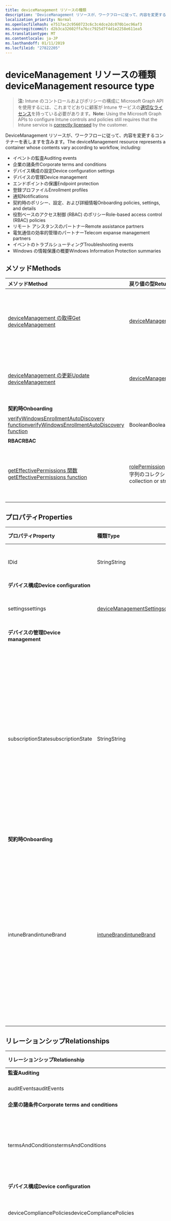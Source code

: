 ```yaml
---
title: deviceManagement リソースの種類
description: 'DeviceManagement リソースが、ワークフローに従って、内容を変更するコンテナーを表しますを含みます。  '
localization_priority: Normal
ms.openlocfilehash: e7517ac2c9560723c6c3c4dce2dc070b1ec96af3
ms.sourcegitcommit: d2b3ca32602ffa76cc7925d7f4d1e2258e611ea5
ms.translationtype: MT
ms.contentlocale: ja-JP
ms.lasthandoff: 01/11/2019
ms.locfileid: "27822205"
---
```

# <a name="devicemanagement-resource-type"></a><span data-ttu-id="dd560-103">deviceManagement リソースの種類</span><span class="sxs-lookup"><span data-stu-id="dd560-103">deviceManagement resource type</span></span>

> <span data-ttu-id="dd560-104">**注:** Intune のコントロールおよびポリシーの構成に Microsoft Graph API を使用するには、これまでどおりに顧客が Intune サービスの[適切なライセンス](https://go.microsoft.com/fwlink/?linkid=839381)を持っている必要があります。</span><span class="sxs-lookup"><span data-stu-id="dd560-104">**Note:** Using the Microsoft Graph APIs to configure Intune controls and policies still requires that the Intune service is [correctly licensed](https://go.microsoft.com/fwlink/?linkid=839381) by the customer.</span></span>

<span data-ttu-id="dd560-105">DeviceManagement リソースが、ワークフローに従って、内容を変更するコンテナーを表しますを含みます。</span><span class="sxs-lookup"><span data-stu-id="dd560-105">The deviceManagement resource represents a container whose contents vary according to workflow, including:</span></span>  

- <span data-ttu-id="dd560-106">イベントの監査</span><span class="sxs-lookup"><span data-stu-id="dd560-106">Auditing events</span></span>  
- <span data-ttu-id="dd560-107">企業の諸条件</span><span class="sxs-lookup"><span data-stu-id="dd560-107">Corporate terms and conditions</span></span>   
- <span data-ttu-id="dd560-108">デバイス構成の設定</span><span class="sxs-lookup"><span data-stu-id="dd560-108">Device configuration settings</span></span>  
- <span data-ttu-id="dd560-109">デバイスの管理</span><span class="sxs-lookup"><span data-stu-id="dd560-109">Device management</span></span>  
- <span data-ttu-id="dd560-110">エンドポイントの保護</span><span class="sxs-lookup"><span data-stu-id="dd560-110">Endpoint protection</span></span>  
- <span data-ttu-id="dd560-111">登録プロファイル</span><span class="sxs-lookup"><span data-stu-id="dd560-111">Enrollment profiles</span></span>  
- <span data-ttu-id="dd560-112">通知</span><span class="sxs-lookup"><span data-stu-id="dd560-112">Notifications</span></span>  
- <span data-ttu-id="dd560-113">契約時のポリシー、設定、および詳細情報</span><span class="sxs-lookup"><span data-stu-id="dd560-113">Onboarding policies, settings, and details</span></span>  
- <span data-ttu-id="dd560-114">役割ベースのアクセス制御 (RBAC) のポリシー</span><span class="sxs-lookup"><span data-stu-id="dd560-114">Role-based access control (RBAC) policies</span></span>  
- <span data-ttu-id="dd560-115">リモート アシスタンスのパートナー</span><span class="sxs-lookup"><span data-stu-id="dd560-115">Remote assistance partners</span></span>  
- <span data-ttu-id="dd560-116">電気通信の効率的管理のパートナー</span><span class="sxs-lookup"><span data-stu-id="dd560-116">Telecom expanse management partners</span></span>  
- <span data-ttu-id="dd560-117">イベントのトラブルシューティング</span><span class="sxs-lookup"><span data-stu-id="dd560-117">Troubleshooting events</span></span>  
- <span data-ttu-id="dd560-118">Windows の情報保護の概要</span><span class="sxs-lookup"><span data-stu-id="dd560-118">Windows Information Protection summaries</span></span>  

## <a name="methods"></a><span data-ttu-id="dd560-119">メソッド</span><span class="sxs-lookup"><span data-stu-id="dd560-119">Methods</span></span>
|<span data-ttu-id="dd560-120">メソッド</span><span class="sxs-lookup"><span data-stu-id="dd560-120">Method</span></span>|<span data-ttu-id="dd560-121">戻り値の型</span><span class="sxs-lookup"><span data-stu-id="dd560-121">Return Type</span></span>|<span data-ttu-id="dd560-122">説明</span><span class="sxs-lookup"><span data-stu-id="dd560-122">Description</span></span>|
|:---|:---|:---|
|[<span data-ttu-id="dd560-123">deviceManagement の取得</span><span class="sxs-lookup"><span data-stu-id="dd560-123">Get deviceManagement</span></span>](../api/intune-shared-devicemanagement-get.md)|[<span data-ttu-id="dd560-124">deviceManagement</span><span class="sxs-lookup"><span data-stu-id="dd560-124">deviceManagement</span></span>](../resources/intune-shared-devicemanagement.md)|<span data-ttu-id="dd560-125">[deviceManagement](../resources/intune-shared-devicemanagement.md) オブジェクトのプロパティとリレーションシップを読み取ります。</span><span class="sxs-lookup"><span data-stu-id="dd560-125">Read properties and relationships of the [deviceManagement](../resources/intune-shared-devicemanagement.md) object.</span></span>|
|[<span data-ttu-id="dd560-126">deviceManagement の更新</span><span class="sxs-lookup"><span data-stu-id="dd560-126">Update deviceManagement</span></span>](../api/intune-shared-devicemanagement-update.md)|[<span data-ttu-id="dd560-127">deviceManagement</span><span class="sxs-lookup"><span data-stu-id="dd560-127">deviceManagement</span></span>](../resources/intune-shared-devicemanagement.md)|<span data-ttu-id="dd560-128">[deviceManagement](../resources/intune-shared-devicemanagement.md) オブジェクトのプロパティを更新します。</span><span class="sxs-lookup"><span data-stu-id="dd560-128">Update the properties of a [deviceManagement](../resources/intune-shared-devicemanagement.md) object.</span></span>|
|<span data-ttu-id="dd560-129">**契約時**</span><span class="sxs-lookup"><span data-stu-id="dd560-129">**Onboarding**</span></span>|
|[<span data-ttu-id="dd560-130">verifyWindowsEnrollmentAutoDiscovery function</span><span class="sxs-lookup"><span data-stu-id="dd560-130">verifyWindowsEnrollmentAutoDiscovery function</span></span>](../api/intune-shared-devicemanagement-verifywindowsenrollmentautodiscovery.md)|<span data-ttu-id="dd560-131">Boolean</span><span class="sxs-lookup"><span data-stu-id="dd560-131">Boolean</span></span>|<span data-ttu-id="dd560-132">まだ文書化されていません</span><span class="sxs-lookup"><span data-stu-id="dd560-132">Not yet documented</span></span>|
|<span data-ttu-id="dd560-133">**RBAC**</span><span class="sxs-lookup"><span data-stu-id="dd560-133">**RBAC**</span></span>|
|[<span data-ttu-id="dd560-134">getEffectivePermissions 関数</span><span class="sxs-lookup"><span data-stu-id="dd560-134">getEffectivePermissions function</span></span>](../api/intune-shared-devicemanagement-geteffectivepermissions.md)|<span data-ttu-id="dd560-135">[rolePermission](../resources/intune-rbac-rolepermission.md)コレクション、または文字列のコレクション</span><span class="sxs-lookup"><span data-stu-id="dd560-135">[rolePermission](../resources/intune-rbac-rolepermission.md) collection or string collection</span></span>|<span data-ttu-id="dd560-136">現在の認証ユーザーの有効なアクセス許可を取得します</span><span class="sxs-lookup"><span data-stu-id="dd560-136">Retrieves the effective permissions of the currently authenticated user</span></span>|

## <a name="properties"></a><span data-ttu-id="dd560-137">プロパティ</span><span class="sxs-lookup"><span data-stu-id="dd560-137">Properties</span></span>
|<span data-ttu-id="dd560-138">プロパティ</span><span class="sxs-lookup"><span data-stu-id="dd560-138">Property</span></span>|<span data-ttu-id="dd560-139">種類</span><span class="sxs-lookup"><span data-stu-id="dd560-139">Type</span></span>|<span data-ttu-id="dd560-140">説明</span><span class="sxs-lookup"><span data-stu-id="dd560-140">Description</span></span>|
|:---|:---|:---|
|<span data-ttu-id="dd560-141">ID</span><span class="sxs-lookup"><span data-stu-id="dd560-141">id</span></span>|<span data-ttu-id="dd560-142">String</span><span class="sxs-lookup"><span data-stu-id="dd560-142">String</span></span>|<span data-ttu-id="dd560-143">デバイスの一意識別子</span><span class="sxs-lookup"><span data-stu-id="dd560-143">Unique Identifier for the device</span></span>|
|<span data-ttu-id="dd560-144">**デバイス構成**</span><span class="sxs-lookup"><span data-stu-id="dd560-144">**Device configuration**</span></span>|
|<span data-ttu-id="dd560-145">settings</span><span class="sxs-lookup"><span data-stu-id="dd560-145">settings</span></span>|[<span data-ttu-id="dd560-146">deviceManagementSettings</span><span class="sxs-lookup"><span data-stu-id="dd560-146">deviceManagementSettings</span></span>](../resources/intune-deviceconfig-devicemanagementsettings.md)|<span data-ttu-id="dd560-147">アカウント レベルの設定。</span><span class="sxs-lookup"><span data-stu-id="dd560-147">Account level settings.</span></span>|
|<span data-ttu-id="dd560-148">**デバイスの管理**</span><span class="sxs-lookup"><span data-stu-id="dd560-148">**Device management**</span></span>|
|<span data-ttu-id="dd560-149">subscriptionState</span><span class="sxs-lookup"><span data-stu-id="dd560-149">subscriptionState</span></span>|<span data-ttu-id="dd560-150">String</span><span class="sxs-lookup"><span data-stu-id="dd560-150">String</span></span>|<span data-ttu-id="dd560-151">テナントのモバイル デバイス管理のサブスクリプション状態。</span><span class="sxs-lookup"><span data-stu-id="dd560-151">Tenant mobile device management subscription state.</span></span> <span data-ttu-id="dd560-152">可能な値: `pending`、 `active`、 `warning`、 `disabled`、 `deleted`、 `blocked`、 `lockedOut`。</span><span class="sxs-lookup"><span data-stu-id="dd560-152">The possible values are: `pending`, `active`, `warning`, `disabled`, `deleted`, `blocked`, `lockedOut`.</span></span>|
|<span data-ttu-id="dd560-153">**契約時**</span><span class="sxs-lookup"><span data-stu-id="dd560-153">**Onboarding**</span></span>|
|<span data-ttu-id="dd560-154">intuneBrand</span><span class="sxs-lookup"><span data-stu-id="dd560-154">intuneBrand</span></span>|[<span data-ttu-id="dd560-155">intuneBrand</span><span class="sxs-lookup"><span data-stu-id="dd560-155">intuneBrand</span></span>](../resources/intune-onboarding-intunebrand.md)|<span data-ttu-id="dd560-156">intuneBrand には、会社のポータル アプリケーションとエンド ユーザーの Web ポータルの外観のカスタマイズに使用するデータが含まれています。</span><span class="sxs-lookup"><span data-stu-id="dd560-156">intuneBrand contains data which is used in customizing the appearance of the Company Portal applications as well as the end user web portal.</span></span>|

## <a name="relationships"></a><span data-ttu-id="dd560-157">リレーションシップ</span><span class="sxs-lookup"><span data-stu-id="dd560-157">Relationships</span></span>
|<span data-ttu-id="dd560-158">リレーションシップ</span><span class="sxs-lookup"><span data-stu-id="dd560-158">Relationship</span></span>|<span data-ttu-id="dd560-159">型</span><span class="sxs-lookup"><span data-stu-id="dd560-159">Type</span></span>|<span data-ttu-id="dd560-160">説明</span><span class="sxs-lookup"><span data-stu-id="dd560-160">Description</span></span>|
|:---|:---|:---|
|<span data-ttu-id="dd560-161">**監査**</span><span class="sxs-lookup"><span data-stu-id="dd560-161">**Auditing**</span></span>|
|<span data-ttu-id="dd560-162">auditEvents</span><span class="sxs-lookup"><span data-stu-id="dd560-162">auditEvents</span></span>|<span data-ttu-id="dd560-163">[auditEvent](../resources/intune-auditing-auditevent.md) コレクション</span><span class="sxs-lookup"><span data-stu-id="dd560-163">[auditEvent](../resources/intune-auditing-auditevent.md) collection</span></span>|<span data-ttu-id="dd560-164">監査イベント</span><span class="sxs-lookup"><span data-stu-id="dd560-164">The Audit Events</span></span>|
|<span data-ttu-id="dd560-165">**企業の諸条件**</span><span class="sxs-lookup"><span data-stu-id="dd560-165">**Corporate terms and conditions**</span></span>|
|<span data-ttu-id="dd560-166">termsAndConditions</span><span class="sxs-lookup"><span data-stu-id="dd560-166">termsAndConditions</span></span>|<span data-ttu-id="dd560-167">[termsAndConditions](../resources/intune-companyterms-termsandconditions.md) コレクション</span><span class="sxs-lookup"><span data-stu-id="dd560-167">[termsAndConditions](../resources/intune-companyterms-termsandconditions.md) collection</span></span>|<span data-ttu-id="dd560-168">対象の会社のデバイス管理に関連付けられている条項および条件。</span><span class="sxs-lookup"><span data-stu-id="dd560-168">The terms and conditions associated with device management of the company.</span></span>|
|<span data-ttu-id="dd560-169">**デバイス構成**</span><span class="sxs-lookup"><span data-stu-id="dd560-169">**Device configuration**</span></span>|
|<span data-ttu-id="dd560-170">deviceCompliancePolicies</span><span class="sxs-lookup"><span data-stu-id="dd560-170">deviceCompliancePolicies</span></span>|<span data-ttu-id="dd560-171">[deviceCompliancePolicy](../resources/intune-deviceconfig-devicecompliancepolicy.md) コレクション</span><span class="sxs-lookup"><span data-stu-id="dd560-171">[deviceCompliancePolicy](../resources/intune-deviceconfig-devicecompliancepolicy.md) collection</span></span>|<span data-ttu-id="dd560-172">デバイス コンプライアンス ポリシーです。</span><span class="sxs-lookup"><span data-stu-id="dd560-172">The device compliance policies.</span></span>|
|<span data-ttu-id="dd560-173">deviceCompliancePolicyDeviceStateSummary</span><span class="sxs-lookup"><span data-stu-id="dd560-173">deviceCompliancePolicyDeviceStateSummary</span></span>|[<span data-ttu-id="dd560-174">deviceCompliancePolicyDeviceStateSummary</span><span class="sxs-lookup"><span data-stu-id="dd560-174">deviceCompliancePolicyDeviceStateSummary</span></span>](../resources/intune-deviceconfig-devicecompliancepolicydevicestatesummary.md)|<span data-ttu-id="dd560-175">このアカウントのデバイス コンプライアンスの状態の要約です。</span><span class="sxs-lookup"><span data-stu-id="dd560-175">The device compliance state summary for this account.</span></span>|
|<span data-ttu-id="dd560-176">deviceCompliancePolicySettingStateSummaries</span><span class="sxs-lookup"><span data-stu-id="dd560-176">deviceCompliancePolicySettingStateSummaries</span></span>|<span data-ttu-id="dd560-177">[deviceCompliancePolicySettingStateSummary](../resources/intune-deviceconfig-devicecompliancepolicysettingstatesummary.md) コレクション</span><span class="sxs-lookup"><span data-stu-id="dd560-177">[deviceCompliancePolicySettingStateSummary](../resources/intune-deviceconfig-devicecompliancepolicysettingstatesummary.md) collection</span></span>|<span data-ttu-id="dd560-178">このアカウントにおける、コンプライアンス ポリシーの設定の状態の要約です。</span><span class="sxs-lookup"><span data-stu-id="dd560-178">The summary states of compliance policy settings for this account.</span></span>|
|<span data-ttu-id="dd560-179">deviceConfigurationDeviceStateSummaries</span><span class="sxs-lookup"><span data-stu-id="dd560-179">deviceConfigurationDeviceStateSummaries</span></span>|[<span data-ttu-id="dd560-180">deviceConfigurationDeviceStateSummary</span><span class="sxs-lookup"><span data-stu-id="dd560-180">deviceConfigurationDeviceStateSummary</span></span>](../resources/intune-deviceconfig-deviceconfigurationdevicestatesummary.md)|<span data-ttu-id="dd560-181">このアカウントにおける、デバイス構成のデバイス状態の要約です。</span><span class="sxs-lookup"><span data-stu-id="dd560-181">The device configuration device state summary for this account.</span></span>|
|<span data-ttu-id="dd560-182">deviceConfigurations</span><span class="sxs-lookup"><span data-stu-id="dd560-182">deviceConfigurations</span></span>|<span data-ttu-id="dd560-183">[deviceConfiguration](../resources/intune-deviceconfig-deviceconfiguration.md) コレクション</span><span class="sxs-lookup"><span data-stu-id="dd560-183">[deviceConfiguration](../resources/intune-deviceconfig-deviceconfiguration.md) collection</span></span>|<span data-ttu-id="dd560-184">デバイス構成です。</span><span class="sxs-lookup"><span data-stu-id="dd560-184">The device configurations.</span></span>|
|<span data-ttu-id="dd560-185">iosUpdateStatuses</span><span class="sxs-lookup"><span data-stu-id="dd560-185">iosUpdateStatuses</span></span>|<span data-ttu-id="dd560-186">[iosUpdateDeviceStatus](../resources/intune-deviceconfig-iosupdatedevicestatus.md) コレクション</span><span class="sxs-lookup"><span data-stu-id="dd560-186">[iosUpdateDeviceStatus](../resources/intune-deviceconfig-iosupdatedevicestatus.md) collection</span></span>|<span data-ttu-id="dd560-187">このアカウントにおける、iOS ソフトウェアの更新のインストール状態です。</span><span class="sxs-lookup"><span data-stu-id="dd560-187">The IOS software update installation statuses for this account.</span></span>|
|<span data-ttu-id="dd560-188">softwareUpdateStatusSummary</span><span class="sxs-lookup"><span data-stu-id="dd560-188">softwareUpdateStatusSummary</span></span>|[<span data-ttu-id="dd560-189">softwareUpdateStatusSummary</span><span class="sxs-lookup"><span data-stu-id="dd560-189">softwareUpdateStatusSummary</span></span>](../resources/intune-deviceconfig-softwareupdatestatussummary.md)|<span data-ttu-id="dd560-190">ソフトウェア更新状態の概要です。</span><span class="sxs-lookup"><span data-stu-id="dd560-190">The software update status summary.</span></span>|
|<span data-ttu-id="dd560-191">**デバイスの管理**</span><span class="sxs-lookup"><span data-stu-id="dd560-191">**Device management**</span></span>|
|<span data-ttu-id="dd560-192">applePushNotificationCertificate</span><span class="sxs-lookup"><span data-stu-id="dd560-192">applePushNotificationCertificate</span></span>|[<span data-ttu-id="dd560-193">applePushNotificationCertificate</span><span class="sxs-lookup"><span data-stu-id="dd560-193">applePushNotificationCertificate</span></span>](../resources/intune-devices-applepushnotificationcertificate.md)|<span data-ttu-id="dd560-194">Apple プッシュ通知証明書。</span><span class="sxs-lookup"><span data-stu-id="dd560-194">Apple push notification certificate.</span></span>|
|<span data-ttu-id="dd560-195">detectedApps</span><span class="sxs-lookup"><span data-stu-id="dd560-195">detectedApps</span></span>|<span data-ttu-id="dd560-196">[detectedApp](../resources/intune-devices-detectedapp.md) コレクション</span><span class="sxs-lookup"><span data-stu-id="dd560-196">[detectedApp](../resources/intune-devices-detectedapp.md) collection</span></span>|<span data-ttu-id="dd560-197">デバイスに関連付けられている、検出されたアプリの一覧。</span><span class="sxs-lookup"><span data-stu-id="dd560-197">The list of detected apps associated with a device.</span></span>|
|<span data-ttu-id="dd560-198">managedDeviceOverview</span><span class="sxs-lookup"><span data-stu-id="dd560-198">managedDeviceOverview</span></span>|[<span data-ttu-id="dd560-199">managedDeviceOverview</span><span class="sxs-lookup"><span data-stu-id="dd560-199">managedDeviceOverview</span></span>](../resources/intune-devices-manageddeviceoverview.md)|<span data-ttu-id="dd560-200">デバイスの概要</span><span class="sxs-lookup"><span data-stu-id="dd560-200">Device overview</span></span>|
|<span data-ttu-id="dd560-201">managedDevices</span><span class="sxs-lookup"><span data-stu-id="dd560-201">managedDevices</span></span>|<span data-ttu-id="dd560-202">[managedDevice](../resources/intune-devices-manageddevice.md) コレクション</span><span class="sxs-lookup"><span data-stu-id="dd560-202">[managedDevice](../resources/intune-devices-manageddevice.md) collection</span></span>|<span data-ttu-id="dd560-203">管理対象デバイスの一覧。</span><span class="sxs-lookup"><span data-stu-id="dd560-203">The list of managed devices.</span></span>|
|<span data-ttu-id="dd560-204">**登録**</span><span class="sxs-lookup"><span data-stu-id="dd560-204">**Enrollment**</span></span>|
|<span data-ttu-id="dd560-205">importedWindowsAutopilotDeviceIdentities</span><span class="sxs-lookup"><span data-stu-id="dd560-205">importedWindowsAutopilotDeviceIdentities</span></span>|<span data-ttu-id="dd560-206">[importedWindowsAutopilotDeviceIdentity](../resources/intune-enrollment-importedwindowsautopilotdeviceidentity.md)コレクション</span><span class="sxs-lookup"><span data-stu-id="dd560-206">[importedWindowsAutopilotDeviceIdentity](../resources/intune-enrollment-importedwindowsautopilotdeviceidentity.md) collection</span></span>|<span data-ttu-id="dd560-207">インポートされたWindows Autopilot デバイスのコレクション。</span><span class="sxs-lookup"><span data-stu-id="dd560-207">Collection of imported Windows autopilot devices.</span></span>|
|<span data-ttu-id="dd560-208">importedWindowsAutopilotDeviceIdentityUploads</span><span class="sxs-lookup"><span data-stu-id="dd560-208">importedWindowsAutopilotDeviceIdentityUploads</span></span>|<span data-ttu-id="dd560-209">[importedWindowsAutopilotDeviceIdentityUpload](../resources/intune-enrollment-importedwindowsautopilotdeviceidentityupload.md)コレクション</span><span class="sxs-lookup"><span data-stu-id="dd560-209">[importedWindowsAutopilotDeviceIdentityUpload](../resources/intune-enrollment-importedwindowsautopilotdeviceidentityupload.md) collection</span></span>|<span data-ttu-id="dd560-210">デバイスをアップロード、Windows 自動操縦装置のコレクションです。</span><span class="sxs-lookup"><span data-stu-id="dd560-210">Collection of Windows autopilot devices upload.</span></span>|
|<span data-ttu-id="dd560-211">**通知**</span><span class="sxs-lookup"><span data-stu-id="dd560-211">**Notifications**</span></span>|
|<span data-ttu-id="dd560-212">notificationMessageTemplates</span><span class="sxs-lookup"><span data-stu-id="dd560-212">notificationMessageTemplates</span></span>|<span data-ttu-id="dd560-213">[notificationMessageTemplate](../resources/intune-notification-notificationmessagetemplate.md) コレクション</span><span class="sxs-lookup"><span data-stu-id="dd560-213">[notificationMessageTemplate](../resources/intune-notification-notificationmessagetemplate.md) collection</span></span>|<span data-ttu-id="dd560-214">通知メッセージ テンプレート。</span><span class="sxs-lookup"><span data-stu-id="dd560-214">The Notification Message Templates.</span></span>|
|<span data-ttu-id="dd560-215">**契約時**</span><span class="sxs-lookup"><span data-stu-id="dd560-215">**Onboarding**</span></span>|
|<span data-ttu-id="dd560-216">conditionalAccessSettings</span><span class="sxs-lookup"><span data-stu-id="dd560-216">conditionalAccessSettings</span></span>|[<span data-ttu-id="dd560-217">onPremisesConditionalAccessSettings</span><span class="sxs-lookup"><span data-stu-id="dd560-217">onPremisesConditionalAccessSettings</span></span>](../resources/intune-onboarding-onpremisesconditionalaccesssettings.md)|<span data-ttu-id="dd560-218">Exchange のオンプレミスでの条件付きアクセス設定。</span><span class="sxs-lookup"><span data-stu-id="dd560-218">The Exchange on premises conditional access settings.</span></span> <span data-ttu-id="dd560-219">オンプレミスの条件付きアクセスでは、デバイスを登録し、メール アクセスに準拠させる必要があります</span><span class="sxs-lookup"><span data-stu-id="dd560-219">On premises conditional access will require devices to be both enrolled and compliant for mail access</span></span>|
|<span data-ttu-id="dd560-220">deviceCategories</span><span class="sxs-lookup"><span data-stu-id="dd560-220">deviceCategories</span></span>|<span data-ttu-id="dd560-221">[deviceCategory](../resources/intune-shared-devicecategory.md) コレクション</span><span class="sxs-lookup"><span data-stu-id="dd560-221">[deviceCategory](../resources/intune-shared-devicecategory.md) collection</span></span>|<span data-ttu-id="dd560-222">テナントを含むデバイスのカテゴリのリスト。</span><span class="sxs-lookup"><span data-stu-id="dd560-222">The list of device categories with the tenant.</span></span>|
|<span data-ttu-id="dd560-223">deviceEnrollmentConfigurations</span><span class="sxs-lookup"><span data-stu-id="dd560-223">deviceEnrollmentConfigurations</span></span>|<span data-ttu-id="dd560-224">[deviceEnrollmentConfiguration](../resources/intune-onboarding-deviceenrollmentconfiguration.md) コレクション</span><span class="sxs-lookup"><span data-stu-id="dd560-224">[deviceEnrollmentConfiguration](../resources/intune-onboarding-deviceenrollmentconfiguration.md) collection</span></span>|<span data-ttu-id="dd560-225">デバイス登録の構成のリスト</span><span class="sxs-lookup"><span data-stu-id="dd560-225">The list of device enrollment configurations</span></span>|
|<span data-ttu-id="dd560-226">deviceManagementPartners</span><span class="sxs-lookup"><span data-stu-id="dd560-226">deviceManagementPartners</span></span>|<span data-ttu-id="dd560-227">[deviceManagementPartner](../resources/intune-onboarding-devicemanagementpartner.md) コレクション</span><span class="sxs-lookup"><span data-stu-id="dd560-227">[deviceManagementPartner](../resources/intune-onboarding-devicemanagementpartner.md) collection</span></span>|<span data-ttu-id="dd560-228">テナントによって構成されているデバイス管理パートナーのリスト。</span><span class="sxs-lookup"><span data-stu-id="dd560-228">The list of Device Management Partners configured by the tenant.</span></span>|
|<span data-ttu-id="dd560-229">exchangeConnectors</span><span class="sxs-lookup"><span data-stu-id="dd560-229">exchangeConnectors</span></span>|<span data-ttu-id="dd560-230">[deviceManagementExchangeConnector](../resources/intune-onboarding-devicemanagementexchangeconnector.md) コレクション</span><span class="sxs-lookup"><span data-stu-id="dd560-230">[deviceManagementExchangeConnector](../resources/intune-onboarding-devicemanagementexchangeconnector.md) collection</span></span>|<span data-ttu-id="dd560-231">テナントによって構成されている Exchange Connector のリスト。</span><span class="sxs-lookup"><span data-stu-id="dd560-231">The list of Exchange Connectors configured by the tenant.</span></span>|
|<span data-ttu-id="dd560-232">mobileThreatDefenseConnectors</span><span class="sxs-lookup"><span data-stu-id="dd560-232">mobileThreatDefenseConnectors</span></span>|<span data-ttu-id="dd560-233">[mobileThreatDefenseConnector](../resources/intune-onboarding-mobilethreatdefenseconnector.md) コレクション</span><span class="sxs-lookup"><span data-stu-id="dd560-233">[mobileThreatDefenseConnector](../resources/intune-onboarding-mobilethreatdefenseconnector.md) collection</span></span>|<span data-ttu-id="dd560-234">テナントによって構成されている、モバイルの脅威保護コネクタのリスト。</span><span class="sxs-lookup"><span data-stu-id="dd560-234">The list of Mobile threat Defense connectors configured by the tenant.</span></span>|
|<span data-ttu-id="dd560-235">**RBAC**</span><span class="sxs-lookup"><span data-stu-id="dd560-235">**RBAC**</span></span>|
|<span data-ttu-id="dd560-236">resourceOperations</span><span class="sxs-lookup"><span data-stu-id="dd560-236">resourceOperations</span></span>|<span data-ttu-id="dd560-237">[resourceOperation](../resources/intune-rbac-resourceoperation.md) コレクション</span><span class="sxs-lookup"><span data-stu-id="dd560-237">[resourceOperation](../resources/intune-rbac-resourceoperation.md) collection</span></span>|<span data-ttu-id="dd560-238">リソースの操作。</span><span class="sxs-lookup"><span data-stu-id="dd560-238">The Resource Operations.</span></span>|
|<span data-ttu-id="dd560-239">roleAssignments</span><span class="sxs-lookup"><span data-stu-id="dd560-239">roleAssignments</span></span>|<span data-ttu-id="dd560-240">[deviceAndAppManagementRoleAssignment](../resources/intune-rbac-deviceandappmanagementroleassignment.md) コレクション</span><span class="sxs-lookup"><span data-stu-id="dd560-240">[deviceAndAppManagementRoleAssignment](../resources/intune-rbac-deviceandappmanagementroleassignment.md) collection</span></span>|<span data-ttu-id="dd560-241">ロールの割り当て。</span><span class="sxs-lookup"><span data-stu-id="dd560-241">The Role Assignments.</span></span>|
|<span data-ttu-id="dd560-242">roleDefinitions</span><span class="sxs-lookup"><span data-stu-id="dd560-242">roleDefinitions</span></span>|<span data-ttu-id="dd560-243">[roleDefinition](../resources/intune-rbac-roledefinition.md) コレクション</span><span class="sxs-lookup"><span data-stu-id="dd560-243">[roleDefinition](../resources/intune-rbac-roledefinition.md) collection</span></span>|<span data-ttu-id="dd560-244">ロールの定義。</span><span class="sxs-lookup"><span data-stu-id="dd560-244">The Role Definitions.</span></span>|
|<span data-ttu-id="dd560-245">**リモート アシスタンス**</span><span class="sxs-lookup"><span data-stu-id="dd560-245">**Remote assistance**</span></span>|
|<span data-ttu-id="dd560-246">remoteAssistancePartners</span><span class="sxs-lookup"><span data-stu-id="dd560-246">remoteAssistancePartners</span></span>|<span data-ttu-id="dd560-247">[remoteAssistancePartner](../resources/intune-remoteassistance-remoteassistancepartner.md) コレクション</span><span class="sxs-lookup"><span data-stu-id="dd560-247">[remoteAssistancePartner](../resources/intune-remoteassistance-remoteassistancepartner.md) collection</span></span>|<span data-ttu-id="dd560-248">リモート アシスタンス パートナー。</span><span class="sxs-lookup"><span data-stu-id="dd560-248">The remote assist partners.</span></span>|
|<span data-ttu-id="dd560-249">**通信経費の管理**</span><span class="sxs-lookup"><span data-stu-id="dd560-249">**Telecom expense management**</span></span>|
|<span data-ttu-id="dd560-250">telecomExpenseManagementPartners</span><span class="sxs-lookup"><span data-stu-id="dd560-250">telecomExpenseManagementPartners</span></span>|<span data-ttu-id="dd560-251">[telecomExpenseManagementPartner](../resources/intune-tem-telecomexpensemanagementpartner.md) コレクション</span><span class="sxs-lookup"><span data-stu-id="dd560-251">[telecomExpenseManagementPartner](../resources/intune-tem-telecomexpensemanagementpartner.md) collection</span></span>|<span data-ttu-id="dd560-252">通信経費の管理パートナー。</span><span class="sxs-lookup"><span data-stu-id="dd560-252">The telecom expense management partners.</span></span>|
|<span data-ttu-id="dd560-253">**トラブルシューティング**</span><span class="sxs-lookup"><span data-stu-id="dd560-253">**Troubleshooting**</span></span>|
|<span data-ttu-id="dd560-254">troubleshootingEvents</span><span class="sxs-lookup"><span data-stu-id="dd560-254">troubleshootingEvents</span></span>|<span data-ttu-id="dd560-255">[deviceManagementTroubleshootingEvent](../resources/intune-troubleshooting-devicemanagementtroubleshootingevent.md) コレクション</span><span class="sxs-lookup"><span data-stu-id="dd560-255">[deviceManagementTroubleshootingEvent](../resources/intune-troubleshooting-devicemanagementtroubleshootingevent.md) collection</span></span>|<span data-ttu-id="dd560-256">テナントのトラブルシューティング イベントの一覧です。</span><span class="sxs-lookup"><span data-stu-id="dd560-256">The list of troubleshooting events for the tenant.</span></span>|
|<span data-ttu-id="dd560-257">**Windows 情報の保護**</span><span class="sxs-lookup"><span data-stu-id="dd560-257">**Windows Information Protection**</span></span>|
|<span data-ttu-id="dd560-258">windowsInformationProtectionAppLearningSummaries</span><span class="sxs-lookup"><span data-stu-id="dd560-258">windowsInformationProtectionAppLearningSummaries</span></span>|<span data-ttu-id="dd560-259">[windowsInformationProtectionAppLearningSummary](../resources/intune-wip-windowsinformationprotectionapplearningsummary.md) コレクション</span><span class="sxs-lookup"><span data-stu-id="dd560-259">[windowsInformationProtectionAppLearningSummary](../resources/intune-wip-windowsinformationprotectionapplearningsummary.md) collection</span></span>|<span data-ttu-id="dd560-260">Windows 情報保護アプリの学習概要。</span><span class="sxs-lookup"><span data-stu-id="dd560-260">The windows information protection app learning summaries.</span></span>|
|<span data-ttu-id="dd560-261">windowsInformationProtectionNetworkLearningSummaries</span><span class="sxs-lookup"><span data-stu-id="dd560-261">windowsInformationProtectionNetworkLearningSummaries</span></span>|<span data-ttu-id="dd560-262">[windowsInformationProtectionNetworkLearningSummary](../resources/intune-wip-windowsinformationprotectionnetworklearningsummary.md) コレクション</span><span class="sxs-lookup"><span data-stu-id="dd560-262">[windowsInformationProtectionNetworkLearningSummary](../resources/intune-wip-windowsinformationprotectionnetworklearningsummary.md) collection</span></span>|<span data-ttu-id="dd560-263">Windows 情報保護ネットワークの学習概要。</span><span class="sxs-lookup"><span data-stu-id="dd560-263">The windows information protection network learning summaries.</span></span>|


## <a name="json-representation"></a><span data-ttu-id="dd560-264">JSON 表記</span><span class="sxs-lookup"><span data-stu-id="dd560-264">JSON Representation</span></span>
<span data-ttu-id="dd560-265">以下は、リソースの JSON 表記です。</span><span class="sxs-lookup"><span data-stu-id="dd560-265">Here is a JSON representation of the resource.</span></span>
<!-- {
  "blockType": "resource",
  "keyProperty": "id",
  "baseType": "microsoft.graph.entity",
  "@odata.type": "microsoft.graph.deviceManagement"
}
-->
``` json
{
  "@odata.type": "#microsoft.graph.deviceManagement",
  "id": "String (identifier)",
  "intuneBrand": {"@odata.type": "microsoft.graph.intuneBrand"},
  "subscriptionState": "String",
  "settings": {"@odata.type": "microsoft.graph.deviceManagementSettings"}
}
```



